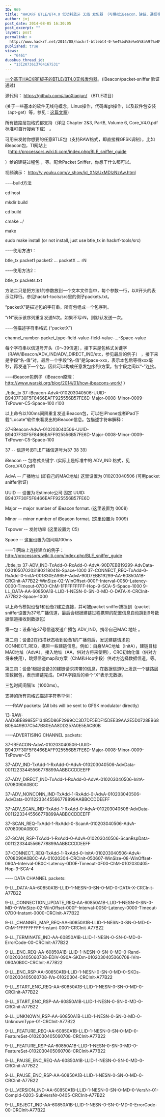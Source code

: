 ```yaml
---
ID: 969
title: "HACKRF BTLE/BT4.0 低功耗蓝牙 无线 发包器 （可模拟iBeacon、建链、通信等）"
author: jxj
post_date: 2014-08-05 16:30:05
post_excerpt: ""
layout: post
permalink: >
  http://www.hackrf.net/2014/08/hackrf-btlebt4-0-%e4%bd%8e%e5%8a%9f%e8%80%97%e8%93%9d%e7%89%99-%e6%97%a0%e7%ba%bf-%e5%8f%91%e5%8c%85%e5%99%a8-%ef%bc%88%e5%8f%af%e6%a8%a1%e6%8b%9fibeacon%e3%80%81%e5%bb%ba%e9%93%be%e3%80%81%e9%80%9a/
published: true
views:
  - "6461"
duoshuo_thread_id:
  - "1312073613704167531"
---
```

<a href="http://sdr-x.github.io/HACKRF%20BladeRF%20BTLE%20BT4.0%20%E6%97%A0%E7%BA%BF%E5%8F%91%E5%8C%85%E5%99%A8%28iBeacon,%20Link%20setup,%20etc.%29/">一个基于HACKRF板子的BTLE/BT4.0无线发包器</a>。(iBeacon/packet-sniffer 验证通过)

源代码：<!--more--> https://github.com/JiaoXianjun/ （BTLE项目）

(关于一些基本的软件无线电概念，Linux操作，代码库git操作，以及软件包安装（apt-get）等，参见：<a href="http://sdr-x.github.io/rtl-sdr-rtl2832%E7%94%B5%E8%A7%86%E6%A3%92%E8%B7%9F%E8%B8%AA%E9%A3%9E%E6%9C%BAstep-by-step%E6%95%99%E7%A8%8B(tutorial%20ADS-B%20aircraft%20tracking%20by%20rtl-sdr%20rtl2832%20gr-air-modes)/">这篇文章</a>)

所有链路层包格式都支持（详见 Chapter 2&amp;3, PartB, Volume 6, Core_V4.0.pdf 标准可自行搜索下载） 。

可用来发射你想要的任意BTLE包（支持RAW格式，即直接裸GFSK调制），比如iBeacon包，TI网站上（http://processors.wiki.ti.com/index.php/BLE_sniffer_guide

）给的建链过程包 ，等。配合Packet Sniffer，你想干什么都可以。

视频演示： http://v.youku.com/v_show/id_XNzUxMDIzNzAw.html

----build方法

cd host

mkdir build

cd build

cmake ../

make

sudo make install (or not install, just use btle_tx in hackrf-tools/src)

----使用方法1：

btle_tx packet1 packet2 ... packetX ... rN

----使用方法2：

btle_tx packets.txt

方法二只是把方法1的参数放到一个文本文件当中，每个参数一行，以#开头的表示注释行。参见hackrf-tools/src里的例子packets.txt。

“packetX”是描述包的字符串。所有包组成一个包序列。

“rN”表示该序列重复发送N次。如果不写rN，则默认发送一次。

----包描述字符串格式 (“packetX”)

channel_number-packet_type-field-value-field-value-...-Space-value

每个字符串以信道号开头（0～39信道），接下来是包格式关键字（RAW/iBeacon/ADV_IND/ADV_DIRECT_IND/etc，参见最后的例子） ，接下来是字段“名-值”对，最后一个字段“名-值”是Space-xxx，表示本包后等待xxx毫秒，再发送下一个包。因此可以构成任意发包序列/方案。各字段之间以“-”连接。

----iBeacon包例子（iBeacon原理：http://www.warski.org/blog/2014/01/how-ibeacons-work/ ）

./btle_tx 37-iBeacon-AdvA-010203040506-UUID-B9407F30F5F8466EAFF925556B57FE6D-Major-0008-Minor-0009-TxPower-C5-Space-100 r100

以上命令以100ms间隔重复发送iBeacon包，可以在iPhone或者iPad下载“Locate”软件来看发出的iBeacon信息。包描述字符串解释：

37-iBeacon-AdvA-010203040506-UUID-B9407F30F5F8466EAFF925556B57FE6D-Major-0008-Minor-0009-TxPower-C5-Space-100

37 -- 信道号(BTLE广播信道号为37 38 39)

iBeacon -- 包格式关键字. (实际上是标准中的 ADV_IND 格式，见 Core_V4.0.pdf)

AdvA -- 广播地址 (即自己的MAC地址) 这里设置为 010203040506 (可用packet sniffer验证)

UUID -- 设置为 Estimote公司 固定 UUID: B9407F30F5F8466EAFF925556B57FE6D

Major -- major number of iBeacon format. (这里设置为 0008)

Minor -- minor number of iBeacon format. (这里设置为 0009)

Txpower -- 发射功率 (这里设置为 C5)

Space -- 这里设置为包间隔100ms

----TI网站上连接建立的例子： http://processors.wiki.ti.com/index.php/BLE_sniffer_guide

./btle_tx 37-ADV_IND-TxAdd-0-RxAdd-0-AdvA-90D7EBB19299-AdvData-0201050702031802180418-Space-1000 37-CONNECT_REQ-TxAdd-0-RxAdd-0-InitA-001830EA965F-AdvA-90D7EBB19299-AA-60850A1B-CRCInit-A77B22-WinSize-02-WinOffset-000F-Interval-0050-Latency-0000-Timeout-07D0-ChM-1FFFFFFFFF-Hop-9-SCA-5-Space-1000 9-LL_DATA-AA-60850A1B-LLID-1-NESN-0-SN-0-MD-0-DATA-X-CRCInit-A77B22-Space-1000

以上命令模拟设备1和设备2建立连接，并可被packet sniffer捕捉到（packet sniffer设置为37号广播信道，最后会根据建链过程携带的配置信息自动跳到9号数据信道接收到数据包）

第一包：设备1在37号信道发送广播包 ADV_IND，携带自己MAC 地址 。

第二包：设备2在扫描状态收到设备1的广播包后，发送建链请求包 CONNECT_REQ，携带一些建链信息，例如：自身MAC地址（InitA），建链目标MAC地址（AdvA），接入地址（AA，供对方将来使用），CRC初始化值（供对方将来使用），跳频信道map和方案（ChM和Hop字段）供对方选择数据信道，等。

第三包：设备1根据设备2的建链请求携带的信息，在数据信道9上发送一个链路层空数据包，表示建链完成。DATA字段后的单个“X”表示无数据。

三包时间间隔1s（1000ms）。

支持的所有包格式描述字符串举例：

----RAW packets: (All bits will be sent to GFSK modulator directly)

13-RAW-AAD6BE898E5F134B5D86F2999CC3D7DF5EDF15DEE39AA2E5D0728EB68B0E449B07C547B80EAA8DD257A0E5EACB0B

----ADVERTISING CHANNEL packets:

37-IBEACON-AdvA-010203040506-UUID-B9407F30F5F8466EAFF925556B57FE6D-Major-0008-Minor-0009-TxPower-C5

37-ADV_IND-TxAdd-1-RxAdd-0-AdvA-010203040506-AdvData-00112233445566778899AABBCCDDEEFF

37-ADV_DIRECT_IND-TxAdd-1-RxAdd-0-AdvA-010203040506-InitA-0708090A0B0C

37-ADV_NONCONN_IND-TxAdd-1-RxAdd-0-AdvA-010203040506-AdvData-00112233445566778899AABBCCDDEEFF

37-ADV_SCAN_IND-TxAdd-1-RxAdd-0-AdvA-010203040506-AdvData-00112233445566778899AABBCCDDEEFF

37-SCAN_REQ-TxAdd-1-RxAdd-0-ScanA-010203040506-AdvA-0708090A0B0C

37-SCAN_RSP-TxAdd-1-RxAdd-0-AdvA-010203040506-ScanRspData-00112233445566778899AABBCCDDEEFF

37-CONNECT_REQ-TxAdd-1-RxAdd-0-InitA-010203040506-AdvA-0708090A0B0C-AA-01020304-CRCInit-050607-WinSize-08-WinOffset-090A-Interval-0B0C-Latency-0D0E-Timeout-0F00-ChM-0102030405-Hop-3-SCA-4

---- DATA CHANNEL packets:

9-LL_DATA-AA-60850A1B-LLID-1-NESN-0-SN-0-MD-0-DATA-X-CRCInit-A77B22

9-LL_CONNECTION_UPDATE_REQ-AA-60850A1B-LLID-1-NESN-0-SN-0-MD-0-WinSize-02-WinOffset-000F-Interval-0050-Latency-0000-Timeout-07D0-Instant-0000-CRCInit-A77B22

9-LL_CHANNEL_MAP_REQ-AA-60850A1B-LLID-1-NESN-0-SN-0-MD-0-ChM-1FFFFFFFFF-Instant-0001-CRCInit-A77B22

9-LL_TERMINATE_IND-AA-60850A1B-LLID-1-NESN-0-SN-0-MD-0-ErrorCode-00-CRCInit-A77B22

9-LL_ENC_REQ-AA-60850A1B-LLID-1-NESN-0-SN-0-MD-0-Rand-0102030405060708-EDIV-090A-SKDm-0102030405060708-IVm-090A0B0C-CRCInit-A77B22

9-LL_ENC_RSP-AA-60850A1B-LLID-1-NESN-0-SN-0-MD-0-SKDs-0102030405060708-IVs-01020304-CRCInit-A77B22

9-LL_START_ENC_REQ-AA-60850A1B-LLID-1-NESN-0-SN-0-MD-0-CRCInit-A77B22

9-LL_START_ENC_RSP-AA-60850A1B-LLID-1-NESN-0-SN-0-MD-0-CRCInit-A77B22

9-LL_UNKNOWN_RSP-AA-60850A1B-LLID-1-NESN-0-SN-0-MD-0-UnknownType-01-CRCInit-A77B22

9-LL_FEATURE_REQ-AA-60850A1B-LLID-1-NESN-0-SN-0-MD-0-FeatureSet-0102030405060708-CRCInit-A77B22

9-LL_FEATURE_RSP-AA-60850A1B-LLID-1-NESN-0-SN-0-MD-0-FeatureSet-0102030405060708-CRCInit-A77B22

9-LL_PAUSE_ENC_REQ-AA-60850A1B-LLID-1-NESN-0-SN-0-MD-0-CRCInit-A77B22

9-LL_PAUSE_ENC_RSP-AA-60850A1B-LLID-1-NESN-0-SN-0-MD-0-CRCInit-A77B22

9-LL_VERSION_IND-AA-60850A1B-LLID-1-NESN-0-SN-0-MD-0-VersNr-01-CompId-0203-SubVersNr-0405-CRCInit-A77B22

9-LL_REJECT_IND-AA-60850A1B-LLID-1-NESN-0-SN-0-MD-0-ErrorCode-00-CRCInit-A77B22
